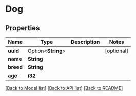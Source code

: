 # Dog

## Properties

Name | Type | Description | Notes
------------ | ------------- | ------------- | -------------
**uuid** | Option<**String**> |  | [optional]
**name** | **String** |  | 
**breed** | **String** |  | 
**age** | **i32** |  | 

[[Back to Model list]](../README.md#documentation-for-models) [[Back to API list]](../README.md#documentation-for-api-endpoints) [[Back to README]](../README.md)


